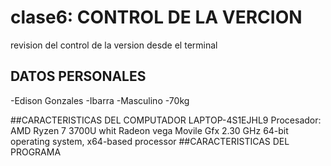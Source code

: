 # clase6: CONTROL DE LA VERCION
revision del control de la version desde el terminal 

## DATOS PERSONALES
-Edison Gonzales 
-Ibarra
-Masculino
-70kg

##CARACTERISTICAS DEL COMPUTADOR
LAPTOP-4S1EJHL9
Procesador: AMD Ryzen 7 3700U whit Radeon vega Movile Gfx 2.30 GHz
64-bit operating system, x64-based processor
##CARACTERISTICAS DEL PROGRAMA 

